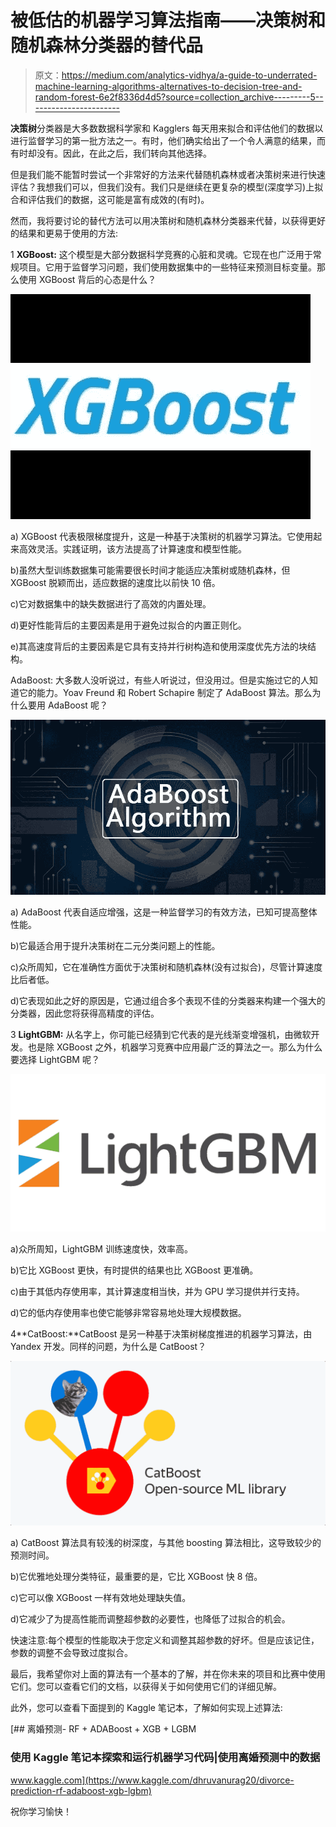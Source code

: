 # 被低估的机器学习算法指南——决策树和随机森林分类器的替代品

> 原文：<https://medium.com/analytics-vidhya/a-guide-to-underrated-machine-learning-algorithms-alternatives-to-decision-tree-and-random-forest-6e2f8336d4d5?source=collection_archive---------5----------------------->

**决策树**分类器是大多数数据科学家和 Kagglers 每天用来拟合和评估他们的数据以进行监督学习的第一批方法之一。有时，他们确实给出了一个令人满意的结果，而有时却没有。因此，在此之后，我们转向其他选择。

但是我们能不能暂时尝试一个非常好的方法来代替随机森林或者决策树来进行快速评估？我想我们可以，但我们没有。我们只是继续在更复杂的模型(深度学习)上拟合和评估我们的数据，这可能是富有成效的(有时)。

然而，我将要讨论的替代方法可以用决策树和随机森林分类器来代替，以获得更好的结果和更易于使用的方法:

1 **XGBoost:** 这个模型是大部分数据科学竞赛的心脏和灵魂。它现在也广泛用于常规项目。它用于监督学习问题，我们使用数据集中的一些特征来预测目标变量。那么使用 XGBoost 背后的心态是什么？

![](img/55bf674e61394b7ec5257e076e63168d.png)

a) XGBoost 代表极限梯度提升，这是一种基于决策树的机器学习算法。它使用起来高效灵活。实践证明，该方法提高了计算速度和模型性能。

b)虽然大型训练数据集可能需要很长时间才能适应决策树或随机森林，但 XGBoost 脱颖而出，适应数据的速度比以前快 10 倍。

c)它对数据集中的缺失数据进行了高效的内置处理。

d)更好性能背后的主要因素是用于避免过拟合的内置正则化。

e)其高速度背后的主要因素是它具有支持并行树构造和使用深度优先方法的块结构。

AdaBoost: 大多数人没听说过，有些人听说过，但没用过。但是实施过它的人知道它的能力。Yoav Freund 和 Robert Schapire 制定了 AdaBoost 算法。那么为什么要用 AdaBoost 呢？

![](img/8dc683487714ec4f8601d61f2fda7235.png)

a) AdaBoost 代表自适应增强，这是一种监督学习的有效方法，已知可提高整体性能。

b)它最适合用于提升决策树在二元分类问题上的性能。

c)众所周知，它在准确性方面优于决策树和随机森林(没有过拟合)，尽管计算速度比后者低。

d)它表现如此之好的原因是，它通过组合多个表现不佳的分类器来构建一个强大的分类器，因此您将获得高精度的评估。

3 **LightGBM:** 从名字上，你可能已经猜到它代表的是光线渐变增强机，由微软开发。也是除 XGBoost 之外，机器学习竞赛中应用最广泛的算法之一。那么为什么要选择 LightGBM 呢？

![](img/00a3d20114193a08573059b2866c60c2.png)

a)众所周知，LightGBM 训练速度快，效率高。

b)它比 XGBoost 更快，有时提供的结果也比 XGBoost 更准确。

c)由于其低内存使用率，其计算速度相当快，并为 GPU 学习提供并行支持。

d)它的低内存使用率也使它能够非常容易地处理大规模数据。

4**CatBoost:**CatBoost 是另一种基于决策树梯度推进的机器学习算法，由 Yandex 开发。同样的问题，为什么是 CatBoost？

![](img/9743d1117e9b343a6be3dbcd66295f6e.png)

a) CatBoost 算法具有较浅的树深度，与其他 boosting 算法相比，这导致较少的预测时间。

b)它优雅地处理分类特征，最重要的是，它比 XGBoost 快 8 倍。

c)它可以像 XGBoost 一样有效地处理缺失值。

d)它减少了为提高性能而调整超参数的必要性，也降低了过拟合的机会。

快速注意:每个模型的性能取决于您定义和调整其超参数的好坏。但是应该记住，参数的调整不会导致过度拟合。

最后，我希望你对上面的算法有一个基本的了解，并在你未来的项目和比赛中使用它们。您可以查看它们的文档，以获得关于如何使用它们的详细见解。

此外，您可以查看下面提到的 Kaggle 笔记本，了解如何实现上述算法:

[](https://www.kaggle.com/dhruvanurag20/divorce-prediction-rf-adaboost-xgb-lgbm) [## 离婚预测- RF + ADABoost + XGB + LGBM

### 使用 Kaggle 笔记本探索和运行机器学习代码|使用离婚预测中的数据

www.kaggle.com](https://www.kaggle.com/dhruvanurag20/divorce-prediction-rf-adaboost-xgb-lgbm) 

祝你学习愉快！